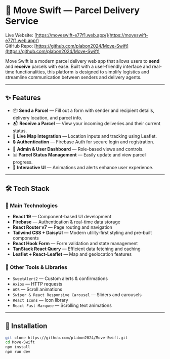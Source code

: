 # 🚚 Move Swift — Parcel Delivery Service

Live Website: [https://moveswift-e77f1.web.app/](https://moveswift-e77f1.web.app/)  
GitHub Repo: [https://github.com/plabon2024/Move-Swift](https://github.com/plabon2024/Move-Swift)

Move Swift is a modern parcel delivery web app that allows users to **send** and **receive** parcels with ease. Built with a user-friendly interface and real-time functionalities, this platform is designed to simplify logistics and streamline communication between senders and delivery agents.

---

## ✨ Features

- 📦 **Send a Parcel** — Fill out a form with sender and recipient details, delivery location, and parcel info.
- 📬 **Receive a Parcel** — View your incoming deliveries and their current status.
- 📍 **Live Map Integration** — Location inputs and tracking using Leaflet.
- 🔒 **Authentication** — Firebase Auth for secure login and registration.
- 🚀 **Admin & User Dashboard** — Role-based views and controls.
- 📊 **Parcel Status Management** — Easily update and view parcel progress.
- 💬 **Interactive UI** — Animations and alerts enhance user experience.

---

## 🛠️ Tech Stack

### 🔹 Main Technologies

- **React 19** — Component-based UI development
- **Firebase** — Authentication & real-time data storage
- **React Router v7** — Page routing and navigation
- **Tailwind CSS + DaisyUI** — Modern utility-first styling and pre-built components
- **React Hook Form** — Form validation and state management
- **TanStack React Query** — Efficient data fetching and caching
- **Leaflet + React-Leaflet** — Map and geolocation features

### 🔸 Other Tools & Libraries

- `SweetAlert2` — Custom alerts & confirmations
- `Axios` — HTTP requests
- `AOS` — Scroll animations
- `Swiper & React Responsive Carousel` — Sliders and carousels
- `React Icons` — Icon library
- `React Fast Marquee` — Scrolling text animations

---

## 🔧 Installation

```bash
git clone https://github.com/plabon2024/Move-Swift.git
cd Move-Swift
npm install
npm run dev
